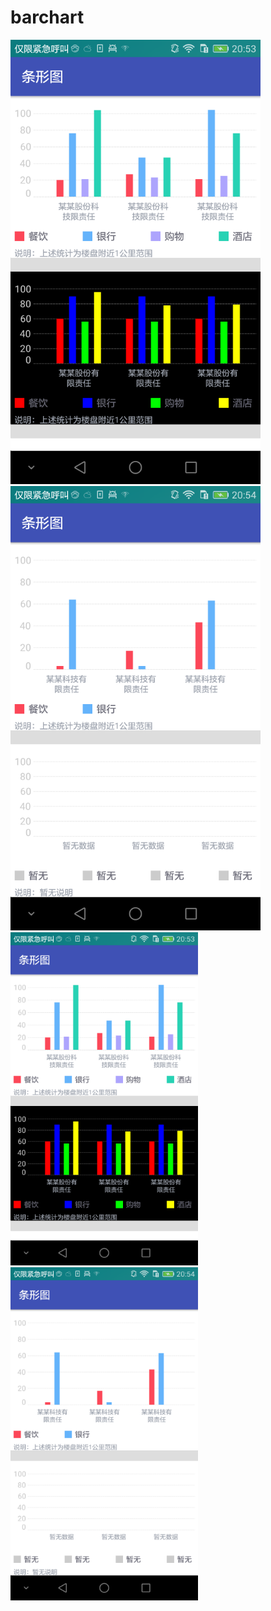 # barchart
![image](https://github.com/UAF9978/barchart/raw/master/screenshots/device-2017-09-12-205407.png)
![image](https://github.com/UAF9978/barchart/raw/master/screenshots/device-2017-09-12-205427.png)
<img src="https://raw.githubusercontent.com/UAF9978/barchart/master/screenshots/device-2017-09-12-205407.png" width=300></img>
<img src="https://github.com/UAF9978/barchart/raw/master/screenshots/device-2017-09-12-205427.png" width=300></img>

